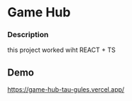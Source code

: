# Game Hub
### Description
this project worked wiht REACT + TS
## Demo
https://game-hub-tau-gules.vercel.app/



